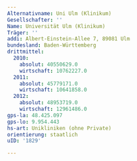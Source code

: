 ```yaml
---
Alternativname: Uni Ulm (Klinikum)
Gesellschafter: ''
Name: Universität Ulm (Klinikum)
Träger: ''
addi: Albert-Einstein-Allee 7, 89081 Ulm
bundesland: Baden-Württemberg
drittmittel:
  2010:
    absolut: 40550629.0
    wirtschaft: 10762227.0
  2011:
    absolut: 45779171.0
    wirtschaft: 10641858.0
  2012:
    absolut: 48953719.0
    wirtschaft: 12961486.0
gps-la: 48.425.097
gps-lo: 9.954.443
hs-art: Unikliniken (ohne Private)
orientierung: staatlich
uID: '1829'

---
```


